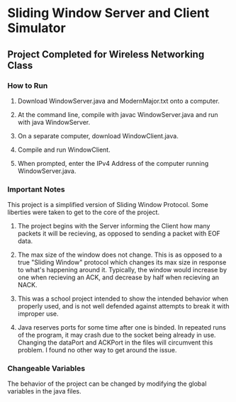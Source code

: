 # Sliding Window Server and Client Simulator

## Project Completed for Wireless Networking Class

### How to Run
1. Download WindowServer.java and ModernMajor.txt onto a computer.  

1. At the command line, compile with javac WindowServer.java and run with java WindowServer.

1. On a separate computer, download WindowClient.java.

1. Compile and run WindowClient.

1. When prompted, enter the IPv4 Address of the computer running WindowServer.java.

### Important Notes

This project is a simplified version of Sliding Window Protocol.  Some liberties were taken to get to the core of the project.

1. The project begins with the Server informing the Client how many packets it will be recieving, as opposed to sending a packet with EOF data.

1. The max size of the window does not change.  This is as opposed to a true "Sliding Window" protocol which changes its max size in response to what's happening around it.  Typically, the window would increase by one when recieving an ACK, and decrease by half when recieving an NACK.

1. This was a school project intended to show the intended behavior when properly used, and is not well defended against attempts to break it with improper use.  

1. Java reserves ports for some time after one is binded.  In repeated runs of the program, it may crash due to the socket being already in use.  Changing the dataPort and ACKPort in the files will circumvent this problem.  I found no other way to get around the issue.   

### Changeable Variables

The behavior of the project can be changed by modifying the global variables in the java files.  